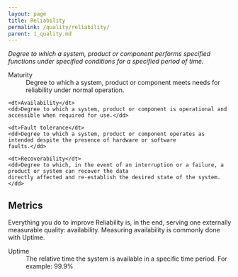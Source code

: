 ```yaml
---
layout: page
title: Reliability
permalink: /quality/reliability/
parent: 1_quality.md
---
```


_Degree to which a system, product or component performs specified functions under specified conditions for a specified
period of time._

<dl>
    <dt>Maturity</dt>
    <dd>Degree to which a system, product or component meets needs for reliability under normal operation.</dd>
    
    <dt>Availability</dt>
    <dd>Degree to which a system, product or component is operational and accessible when required for use.</dd>
    
    <dt>Fault tolerance</dt>
    <dd>Degree to which a system, product or component operates as intended despite the presence of hardware or software
    faults.</dd>
    
    <dt>Recoverability</dt>
    <dd>Degree to which, in the event of an interruption or a failure, a product or system can recover the data
    directly affected and re-establish the desired state of the system.</dd>
</dl>

## Metrics

Everything you do to improve Reliability is, in the end, serving one externally measurable quality: availability.
Measuring availability is commonly done with Uptime.

<dl>
    <dt>Uptime</dt>
    <dd>The relative time the system is available in a specific time period. For example: 99.9%</dd>
</dl>  

